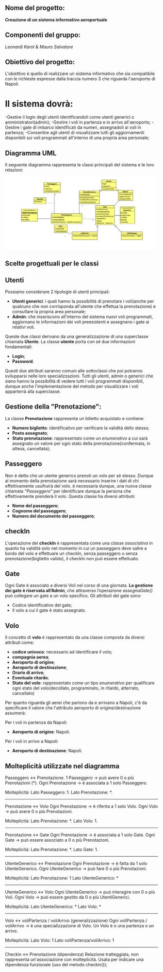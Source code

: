 ## Nome del progetto:
**Creazione di un sistema informativo aeroportuale**
## Componenti del gruppo:
_Leonardi Karol & Mauro Salvatore_

## Obiettivo del progetto:
L'obiettivo è quello di realizzare un sistema informativo che sia compatibile con le richieste espresse dalla traccia numero 3 che
riguarda l'aeroporto di Napoli.

# Il sistema dovrà:
-Gestire il login degli utenti identificandoli come utenti generici o amministratori(admin);
-Gestire i voli in partenza e in arrivo all'aeroporto;
-Gestire i gate di imbarco identificati da numeri, assegnadoli ai voli in partenza;
-Consentire agli utenti di visualizzare tutti gli aggiornamenti disponibili sui voli programmati all'interno di una propria area personale;

## **Diagramma UML**

Il seguente diagramma rappresenta le classi principali del sistema e le loro relazioni:

![Diagramma UML](../../images/uml.png)

## Scelte progettuali per le classi

## Utenti
Possiamo considerare 2 tipologie di utenti principali:
* **Utenti generici**: i quali hanno la possibilità di prenotare
  i voli(anche per qualcuno che non corrisponda all'utente che effettua la prenotazione) e consultare la propria area personale;
* **Admin**: che inseriscono all'interno del sistema nuovi voli programmati, aggiornano le informazioni dei voli preesistenti e assegnano
  i gate ai relativi voli.

Queste due classi derivano da una generalizzazione di una superclasse chiamata **Utente**. La classe **utente** porta con sé due informazioni fondamentali:
* **Login**;
* **Password**.

Questi due attributi saranno comuni alle sottoclassi che poi potranno svilupparsi nelle loro specializzazioni.
Tutti gli utenti, admin o generici che siano hanno la possibilità di vedere tutti i voli programmati disponibili, dunque anche l'implementazione del metodo per visualizzare i voli
apparterrà alla superclasse.

## Gestione della "Prenotazione":
La classe **Prenotazione** rappresenta un bilietto acquistato e contiene:
* **Numero biglietto**: identificativo per verificare la validità dello stesso;
* **Posto assegnato**;
* **Stato prenotazione**: rappresentato come un _enumerativo_ a cui sarà assegnato un valore per ogni stato della prenotazione(confermata, in attesa, cancellata);

## Passeggero
Non è detto che un utente generico prenoti un volo per sé stesso. Dunque al momento della prenotazione sarà necessario inserire i dati di chi effettivamente usufruirà del volo. 
è necessaria dunque, una nuova classe chiamata _"Passeggero"_ per identificare dunque la persona che effettivamente prenderà il volo.
Questa classe ha diversi attributi: 
* **Nome del passeggero**; 
* **Cognome del passeggero**; 
* **Numero del documento del passeggero**; 

## checkIn
L'operazione del **checkIn** è rappresentata come una _classe associativa_ in quanto ha validità solo nel momento in cui un passeggero deve salire a bordo del volo
e effettuare un checkIn, senza passeggero o senza prenotazione(biglietto valido), il checkIn non può essere effettuato.

## Gate
Ogni Gate è associato a diversi Voli nel corso di una giornata. **La gestione dei gate è riservata all’Admin**, che attraverso l’operazione _assegnaGate()_ può collegare un gate a un volo specifico.
Gli attributi del gate sono: 
* Codice identificativo del gate;
* Il volo a cui il gate è stato assegnato. 
## Volo
Il concetto di **volo** è rappresentato da una classe composta da diversi attributi come:
* **codice univoco**: necessario ad identificare il volo;
* **compagnia aerea**;
* **Aeroporto di origine**;
* **Aeroporto di destinazione**;
* **Orario di arrivo**;
* **Eventuale ritardo**;
* **Stato del volo**: rappresentato come un tipo _enumerativo_ per qualificare ogni stato del volo(decollato, programmato, in ritardo, atterrato, cancellato)

Per quanto riguarda gli aerei che partono da e arrivano a Napoli, c'è da specificare il valore che l'attributo aeroporto di origine/destinazione assumerà:

Per i voli in partenza da Napoli:
* **Aeroporto di origine**: Napoli.

Per i voli in arrivo a Napoli:
* **Aeroporto di destinazione**: Napoli.

## Molteplicità utilizzate nel diagramma

Passeggero ↔ Prenotazione.
1 Passeggero → può avere 0 o più Prenotazioni (*).
Ogni Prenotazione → è associata a 1 solo Passeggero.

Molteplicità:
Lato Passeggero: 1.
Lato Prenotazione: *.

-----------------------------------------------------------

Prenotazione ↔ Volo
Ogni Prenotazione → è riferita a 1 solo Volo.
Ogni Volo → può avere 0 o più Prenotazioni.

Molteplicità:
Lato Prenotazione: *.
Lato Volo: 1.

-----------------------------------------------------------

Prenotazione ↔ Gate
Ogni Prenotazione → è associata a 1 solo Gate.
Ogni Gate → può essere associato a 0 o più Prenotazioni.

 Molteplicità:
Lato Prenotazione: *.
Lato Gate: 1.

-----------------------------------------------------------

UtenteGenerico ↔ Prenotazione
Ogni Prenotazione → è fatta da 1 solo UtenteGenerico.
Ogni UtenteGenerico → può fare 0 o più Prenotazioni.

Molteplicità:
Lato Prenotazione: 1
Lato UtenteGenerico: *

-----------------------------------------------------------

UtenteGenerico ↔ Volo
Ogni UtenteGenerico → può interagire con 0 o più Voli.
Ogni Volo → può essere gestito da 0 o più UtentiGenerici.

Molteplicità:
Lato UtenteGenerico: *
Lato Volo: *

-----------------------------------------------------------

Volo ↔ voliPartenza / voliArrivo (generalizzazione)
Ogni voliPartenza / voliArrivo → è una specializzazione di Volo.
Un Volo è o una partenza o un arrivo.

Molteplicità:
Lato Volo: 1
Lato voliPartenza/voliArrivo: 1

-----------------------------------------------------------

Checkin ↔ Prenotazione (dipendenza)
Relazione tratteggiata, non rappresenta un'associazione con molteplicità.
Usata per indicare una dipendenza funzionale (uso del metodo checkin());







